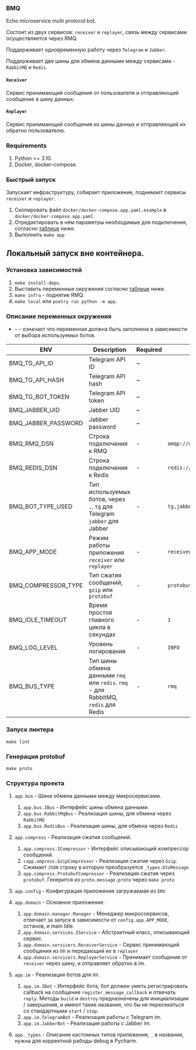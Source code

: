 ### BMQ

Echo microservice multi protocol bot.

Состоит из двух сервисов: `receiver` и `replayer`, связь между сервисами осуществляется через RMQ.

Поддерживает одновременную работу через `Telegram` и `Jabber`.

Поддерживает две шины для обмена данными между сервисами - `RabbitMQ` и `Redis`.

#### `Receiver`

Сервис принимающий сообщения от пользователя и отправляющий сообщение в шину данных.

#### `Replayer`

Сервис принимающий сообщения из шины данных и отправляющий их обратно пользователю.

### Requirements

1. Python >= 3.10.
2. Docker, docker-compose.

### Быстрый запуск

Запускает инфраструктуру, собирает приложение, поднимает сервисы `receiver` и `replayer`.

1. Скопировать файл `docker/docker-compose.app.yaml.example` в `docker/docker-compose.app.yaml`.
2. Отредактировать в нём параметры необходимые для подключения, согласно [таблице](#Описание-переменных-окружения) ниже.
3. Выполнить `make app`

## Локальный запуск вне контейнера.

### Установка зависимостей

1. `make install-deps`.
2. Выставить переменные окружения согласно [таблице](#Описание-переменных-окружения) ниже.
3. `make infra` - поднятие RMQ.
4. `make local` или `poetry run python -m app`.

### Описание переменных окружения
* `~` - означает что переменная должна быть заполнена в зависимости от выбора используемых ботов.

| ENV                 | Description                                                                        | Required | Default                           |
|---------------------|------------------------------------------------------------------------------------|----------|-----------------------------------|
| BMQ_TG_API_ID       | Telegram API ID                                                                    | ~        |                                   |
| BMQ_TG_API_HASH     | Telegram API hash                                                                  | ~        |                                   |
| BMQ_TG_BOT_TOKEN    | Telegram API token                                                                 | ~        |                                   |
| BMQ_JABBER_UID      | Jabber UID                                                                         | ~        |                                   |
| BMQ_JABBER_PASSWORD | Jabber password                                                                    | ~        |                                   |
| BMQ_RMQ_DSN         | Строка подключения к RMQ                                                           | -        | `amqp://user:password@127.0.0.1/` |
| BMQ_REDIS_DSN       | Строка подключения к Redis                                                         | -        | `redis://localhost/`              |
| BMQ_BOT_TYPE_USED   | Тип используемых ботов, через `,`, `tg` для Telegram `jabber` для Jabber           | -        | `tg,jabber`                       |
| BMQ_APP_MODE        | Режим работы приложения `receiver` или `replayer`                                  | -        | `receiver `                       |
| BMQ_COMPRESSOR_TYPE | Тип сжатия сообщений, `gzip` или `protobuf`                                        | -        | `protobuf`                        |
| BMQ_IDLE_TIMEOUT    | Время простоя главного цикла в секундах                                            | -        | `1`                               |
| BMQ_LOG_LEVEL       | Уровень логирования                                                                | -        | `INFO`                            |
| BMQ_BUS_TYPE        | Тип шины обмена данными `rmq` или `redis`. `rmq` - для RabbitMQ, `redis` для Redis | -        | `rmq`                             |

### Запуск линтера
`make lint`

### Генерация protobuf
`make proto`

### Структура проекта
1. `app.bus` - Шина обмена данными между микросервисами.
   1. `app.bus.IBus` - Интерфейс шины обмена данными.
   2. `app.bus.RabbitMqBus` - Реализация шины, для обмена через `RabbitMQ`
   3. `app.bus.RedisBus` - Реализация шины, для обмена через `Redis`

2. `app.compress` - Реализация сжатия сообщений.
   1. `app.compress.ICompressor` - Интерфейс описывающий компрессор сообщений.
   2. `capp.ompress.GzipCompressor` - Реализация сжатия через `Gzip`. 
   Сжимает `JSON` строку в которую преобразуется `_types.DtoMessage`
   3. `app.compress.ProtobufCompressor` - Реализация сжатия через `protobuf`.
   Генерится из `proto.message.proto` через `make proto`

3. `app.config` - Конфигурация приложения загружаемая из `ENV`
4. `app.domain` - Основное приложение.
   1. `app.domain.manager.Manager` - Менеджер микросоервисов, отвечает за запуск в зависимости от `config.app.APP_MODE`, останов, и main Idle.
   2. `app.domain,services.IService` - Абстрактный класс, описывающий сервис.
   3. `app.domain.servicers.ReceiverService` - Сервис принимающий сообщения из im и передающий их в `replayer`
   4. `app.domain.servicers.ReplayerService` - Принимает сообщения от `receiver` через шину, и отправляет обратно в im.
5. `app.im` - Реализация ботов для im.
   1. `app.im.IBot` - Интерфейс бота, бот должен уметь регистрировать callback на сообщение `register_message_callback` и
   отвечать `reply`. Методы `build` и `destroy` предназначены для инициализации / завершения, и имеют такие названия, что бы не пересекаться со стандартными `start` / `stop`.
   2. `app.im.TelegramBot` - Реализация работы с Telegram im.
   3. `app.im.JabberBot` - Реализация работы с Jabber im.
6. `app._types` - Описание кастомных типов прилежения, `_` в названии, нужна для корректной рабоды debug в Pycharm.
